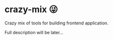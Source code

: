 # crazy-mix 😜
<p>Crazy mix of tools for building frontend application.</p> 
Full description will be later...
